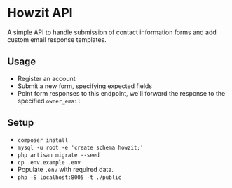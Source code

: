 # Howzit API

A simple API to handle submission of contact information forms
and add custom email response templates.

## Usage
- Register an account
- Submit a new form, specifying expected fields
- Point form responses to this endpoint, we'll forward the response to the specified `owner_email`

## Setup

- `composer install`
- `mysql -u root -e 'create schema howzit;'`
- `php artisan migrate --seed`
- `cp .env.example .env`
- Populate `.env` with required data.
- `php -S localhost:8005 -t ./public`

